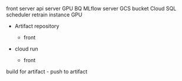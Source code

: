 
front server
api server GPU
BQ
MLflow server
    GCS bucket
    Cloud SQL
scheduler
retrain instance GPU


- Artifact repository
    - front

- cloud run
    - front

build for artifact - push to artifact



